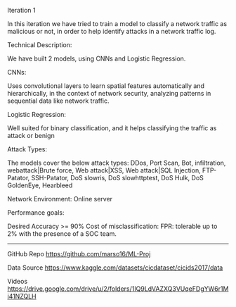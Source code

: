 Iteration 1

In this iteration we have tried to train a model to classify a network traffic as malicious or not, in order to help identify attacks in a network traffic log.

Technical Description:

We have built 2 models, using CNNs and Logistic Regression.

CNNs:

Uses convolutional layers to learn spatial features automatically and hierarchically, in the context of network security,
analyzing patterns in sequential data like network traffic.

Logistic Regression:

Well suited for binary classification, and it helps classifying the traffic as attack or benign


Attack Types:

The models cover the below attack types:
DDos, Port Scan, Bot, infiltration, webattack|Brute force, Web attack|XSS, Web attack|SQL Injection, FTP-Patator, SSH-Patator, DoS slowris, DoS slowhttptest, DoS Hulk, DoS GoldenEye, Hearbleed

Network Environment:
Online server

Performance goals:

Desired Accuracy >= 90%
Cost of misclassification: 
FPR: tolerable up to 2% with the presence of a SOC team.

***********************************************************************************************************
GitHub Repo https://github.com/marso16/ML-Proj

Data Source https://www.kaggle.com/datasets/cicdataset/cicids2017/data

Videos https://drive.google.com/drive/u/2/folders/1IQ9LdVAZXQ3VUqeFDgYW6r1Mi41NZQLH


